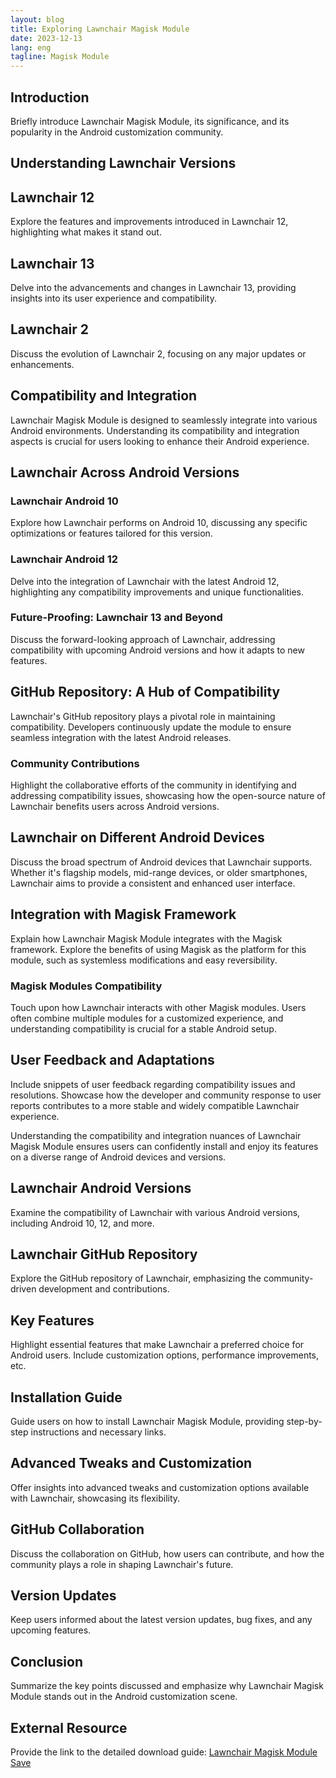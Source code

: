 ```yaml
---
layout: blog
title: Exploring Lawnchair Magisk Module
date: 2023-12-13
lang: eng
tagline: Magisk Module
---
```


## Introduction

Briefly introduce Lawnchair Magisk Module, its significance, and its popularity in the Android customization community.

## Understanding Lawnchair Versions

## Lawnchair 12

Explore the features and improvements introduced in Lawnchair 12, highlighting what makes it stand out.

## Lawnchair 13

Delve into the advancements and changes in Lawnchair 13, providing insights into its user experience and compatibility.

## Lawnchair 2

Discuss the evolution of Lawnchair 2, focusing on any major updates or enhancements.

## Compatibility and Integration

Lawnchair Magisk Module is designed to seamlessly integrate into various Android environments. Understanding its compatibility and integration aspects is crucial for users looking to enhance their Android experience.

## Lawnchair Across Android Versions

### Lawnchair Android 10

Explore how Lawnchair performs on Android 10, discussing any specific optimizations or features tailored for this version.

### Lawnchair Android 12

Delve into the integration of Lawnchair with the latest Android 12, highlighting any compatibility improvements and unique functionalities.

### Future-Proofing: Lawnchair 13 and Beyond

Discuss the forward-looking approach of Lawnchair, addressing compatibility with upcoming Android versions and how it adapts to new features.

## GitHub Repository: A Hub of Compatibility

Lawnchair's GitHub repository plays a pivotal role in maintaining compatibility. Developers continuously update the module to ensure seamless integration with the latest Android releases.

### Community Contributions

Highlight the collaborative efforts of the community in identifying and addressing compatibility issues, showcasing how the open-source nature of Lawnchair benefits users across Android versions.

## Lawnchair on Different Android Devices

Discuss the broad spectrum of Android devices that Lawnchair supports. Whether it's flagship models, mid-range devices, or older smartphones, Lawnchair aims to provide a consistent and enhanced user interface.

## Integration with Magisk Framework

Explain how Lawnchair Magisk Module integrates with the Magisk framework. Explore the benefits of using Magisk as the platform for this module, such as systemless modifications and easy reversibility.

### Magisk Modules Compatibility

Touch upon how Lawnchair interacts with other Magisk modules. Users often combine multiple modules for a customized experience, and understanding compatibility is crucial for a stable Android setup.

## User Feedback and Adaptations

Include snippets of user feedback regarding compatibility issues and resolutions. Showcase how the developer and community response to user reports contributes to a more stable and widely compatible Lawnchair experience.

Understanding the compatibility and integration nuances of Lawnchair Magisk Module ensures users can confidently install and enjoy its features on a diverse range of Android devices and versions.


## Lawnchair Android Versions

Examine the compatibility of Lawnchair with various Android versions, including Android 10, 12, and more.

## Lawnchair GitHub Repository

Explore the GitHub repository of Lawnchair, emphasizing the community-driven development and contributions.

## Key Features

Highlight essential features that make Lawnchair a preferred choice for Android users. Include customization options, performance improvements, etc.

## Installation Guide

Guide users on how to install Lawnchair Magisk Module, providing step-by-step instructions and necessary links.

## Advanced Tweaks and Customization

Offer insights into advanced tweaks and customization options available with Lawnchair, showcasing its flexibility.

## GitHub Collaboration

Discuss the collaboration on GitHub, how users can contribute, and how the community plays a role in shaping Lawnchair's future.

## Version Updates

Keep users informed about the latest version updates, bug fixes, and any upcoming features.

## Conclusion

Summarize the key points discussed and emphasize why Lawnchair Magisk Module stands out in the Android customization scene.

## External Resource

Provide the link to the detailed download guide: [Lawnchair Magisk Module Save](https://www.magiskflash.com/2023/11/lawnchair-magisk-module-download.html)
